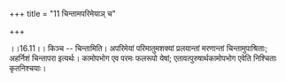 +++
title = "11 चिन्तामपरिमेयाञ् च"

+++
  
  
।।16.11।। किञ्च -- चिन्तामिति। अपरिमेयां परिमातुमशक्यां प्रलयान्तां
मरणान्तां चिन्तामुपाश्रिताः; अहर्निशं चिन्तापरा इत्यर्थः। कामोपभोग एव
परमः फलरूपो येषां; एतावत्पुरुषार्थकामोपभोग एवेति निश्चिताः
कृतनिश्चयाः।  
  
